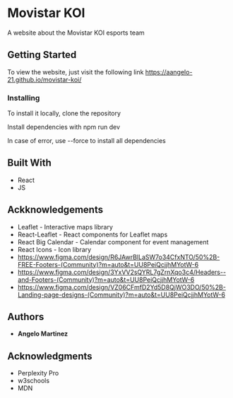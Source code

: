 # Movistar KOI

A website about the Movistar KOI esports team

## Getting Started

To view the website, just visit the following link https://aangelo-21.github.io/movistar-koi/

### Installing

To install it locally, clone the repository

Install dependencies with npm run dev

In case of error, use --force to install all dependencies

## Built With

  - React
  - JS

## Ackknowledgements

  - Leaflet - Interactive maps library
  - React-Leaflet - React components for Leaflet maps
  - React Big Calendar - Calendar component for event management
  - React Icons - Icon library
  - https://www.figma.com/design/R6JAwrBlLaSW7o34CfxNTO/50%2B-FREE-Footers-(Community)?m=auto&t=UU8PeiQcjjhMYotW-6
  - https://www.figma.com/design/3YxVV2sQYRL7gZrnXqo3c4/Headers--and-Footers-(Community)?m=auto&t=UU8PeiQcjjhMYotW-6
  - https://www.figma.com/design/VZ06CFmfD2Yd5D8QjWO3DO/50%2B-Landing-page-designs-(Community)?m=auto&t=UU8PeiQcjjhMYotW-6

## Authors

  - **Angelo Martinez** 

## Acknowledgments

  - Perplexity Pro
  - w3schools
  - MDN
